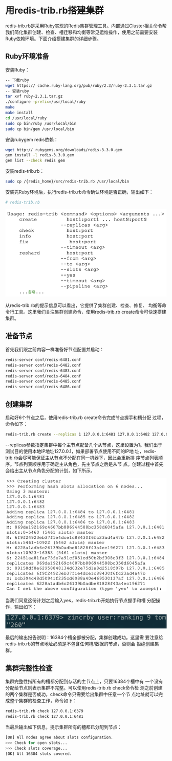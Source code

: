 # 用redis-trib.rb搭建集群

redis-trib.rb是采用Ruby实现的Redis集群管理工具。内部通过Cluster相关命令帮我们简化集群创建、检查、槽迁移和均衡等常见运维操作，使用之前需要安装Ruby依赖环境。下面介绍搭建集群的详细步骤。

## Ruby环境准备

安装Ruby：

```bash
-- 下载ruby
wget https:// cache.ruby-lang.org/pub/ruby/2.3/ruby-2.3.1.tar.gz
-- 安装ruby
tar xvf ruby-2.3.1.tar.gz 
./configure -prefix=/usr/local/ruby 
make 
make install 
cd /usr/local/ruby 
sudo cp bin/ruby /usr/local/bin 
sudo cp bin/gem /usr/local/bin
```

安装rubygem redis依赖：

```bash
wget http:// rubygems.org/downloads/redis-3.3.0.gem 
gem install -l redis-3.3.0.gem 
gem list --check redis gem
```

安装redis-trib.rb：

```bash
sudo cp /{redis_home}/src/redis-trib.rb /usr/local/bin
```

安装完Ruby环境后，执行redis-trib.rb命令确认环境是否正确，输出如下：

```bash
# redis-trib.rb
```

![](../../.gitbook/assets/image%20%28209%29.png)

从redis-trib.rb的提示信息可以看出，它提供了集群创建、检查、修复、 均衡等命令行工具。这里我们关注集群创建命令，使用redis-trib.rb create命令可快速搭建集群。

## 准备节点

首先我们跟之前内容一样准备好节点配置并启动：

```bash
redis-server conf/redis-6481.conf 
redis-server conf/redis-6482.conf 
redis-server conf/redis-6483.conf 
redis-server conf/redis-6484.conf 
redis-server conf/redis-6485.conf 
redis-server conf/redis-6486.conf
```

## 创建集群

启动好6个节点之后，使用redis-trib.rb create命令完成节点握手和槽分配 过程，命令如下：

```bash
redis-trib.rb create --replicas 1 127.0.0.1:6481 127.0.0.1:6482 127.0.0.1:6483 127.0.0.1:6484 127.0.0.1:6485 127.0.0.1:6486
```

--replicas参数指定集群中每个主节点配备几个从节点，这里设置为1。我们出于测试目的使用本地IP地址127.0.0.1，如果部署节点使用不同的IP地 址，redis-trib.rb会尽可能保证主从节点不分配在同一机器下，因此会重新排 序节点列表顺序。节点列表顺序用于确定主从角色，先主节点之后是从节 点。创建过程中首先会给出主从节点角色分配的计划，如下所示。

![](../../.gitbook/assets/image%20%28204%29.png)

当我们同意这份计划之后输入yes，redis-trib.rb开始执行节点握手和槽 分配操作，输出如下：

![](../../.gitbook/assets/image%20%2829%29.png)

最后的输出报告说明：16384个槽全部被分配，集群创建成功。这里需 要注意给redis-trib.rb的节点地址必须是不包含任何槽/数据的节点，否则会 拒绝创建集群。

## 集群完整性检查

集群完整性指所有的槽都分配到存活的主节点上，只要16384个槽中有 一个没有分配给节点则表示集群不完整。可以使用redis-trib.rb check命令检 测之前创建的两个集群是否成功，check命令只需要给出集群中任意一个节 点地址就可以完成整个集群的检查工作，命令如下：

```bash
redis-trib.rb check 127.0.0.1:6379 
redis-trib.rb check 127.0.0.1:6481
```

当最后输出如下信息，提示集群所有的槽都已分配到节点：

```bash
[OK] All nodes agree about slots configuration.
>>> Check for open slots...
>>> Check slots coverage... 
[OK] All 16384 slots covered.
```

